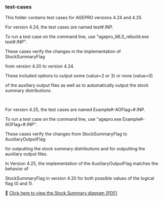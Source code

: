 ### test-cases

This folder contains test cases for AGEPRO versions 4.24 and 4.25.

For version 4.24, the test cases are named test#.INP.

To run a test case on the command line, use "agepro_MLS_rebuild.exe test#.INP".

These cases verify the changes in the implementation of StockSummaryFlag

from version 4.20 to version 4.24.

These included options to output some (value=2 or 3) or none (value=0)

of the auxiliary output files as well as to automatically output the stock summary distributions.

<br>

For version 4.25, the test cases are named Example#-AOFlag=#.INP.

To run a test case on the command line, use "agepro.exe Example#-AOFlag=#.INP".

These cases verify the changes from StockSummaryFlag to AuxiliaryOutputFlag

for outputting the stock summary distributions and for outputting the auxiliary output files.

In Version 4.25, the implementation of the AuxiliaryOutputFlag matches the behavior of

StockSummaryFlag in version 4.20 for both possible values of the logical flag (0 and 1).

📄 [Click here to view the Stock Summary diagram (PDF)](agepro-dev/diagrams/StockSummaryFlag-pdf.pdf)

